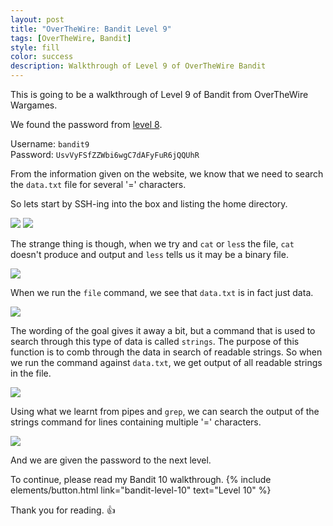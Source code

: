 ```yaml
---
layout: post
title: "OverTheWire: Bandit Level 9"
tags: [OverTheWire, Bandit]
style: fill
color: success
description: Walkthrough of Level 9 of OverTheWire Bandit
---
```


This is going to be a walkthrough of Level 9 of Bandit from OverTheWire Wargames.

We found the password from [level 8](bandit-level-8).

Username: `bandit9`  
Password: `UsvVyFSfZZWbi6wgC7dAFyFuR6jQQUhR`

From the information given on the website, we know that we need to search the `data.txt` file for several '=' characters.

So lets start by SSH-ing into the box and listing the home directory.

![](/assets/posts/OverTheWire/Bandit/Bandit9/picture1.png)
![](/assets/posts/OverTheWire/Bandit/Bandit9/picture2.png)

The strange thing is though, when we try and `cat` or `les`s the file, `cat` doesn't produce and output and `less` tells us it may be a binary file.

![](/assets/posts/OverTheWire/Bandit/Bandit9/picture3.png)

When we run the `file` command, we see that `data.txt` is in fact just data.

![](/assets/posts/OverTheWire/Bandit/Bandit9/picture4.png)

The wording of the goal gives it away a bit, but a command that is used to search through this type of data is called `strings`. The purpose of this function is to comb through the data in search of readable strings.
So when we run the command against `data.txt`, we get output of all readable strings in the file.

![](/assets/posts/OverTheWire/Bandit/Bandit9/picture5.png)

Using what we learnt from pipes and `grep`, we can search the output of the strings command for lines containing multiple '=' characters.

![](/assets/posts/OverTheWire/Bandit/Bandit9/picture6.png)

And we are given the password to the next level.

To continue, please read my Bandit 10 walkthrough. {% include elements/button.html link="bandit-level-10" text="Level 10" %}

Thank you for reading. :+1:
